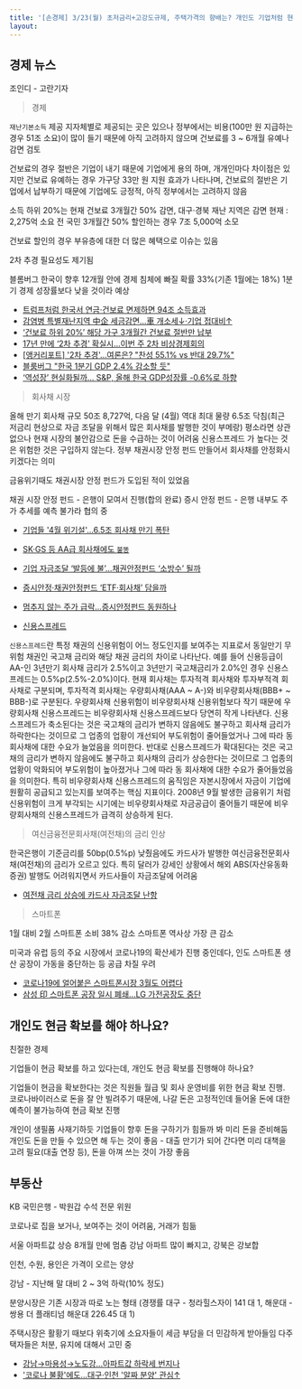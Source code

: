 ```yaml
---
title: '[손경제] 3/23(월) 초저금리+고강도규제, 주택가격의 향배는? 개인도 기업처럼 현금 확보 해야하나?, 재난기본소득 대신 건보료 감면'
layout: 
---
```


## 경제 뉴스

조인디 - 고란기자

> 경제 

`재난기본소득` 제공 지자체별로 제공되는 곳은 있으나 정부에서는 비용(100만 원 지급하는 경우 51조 소요)이 많이 들기 때문에 아직 고려하지 않으며 건보료를 3 ~ 6개월 유예나 감면 검토

건보료의 경우 절반은 기업이 내기 때문에 기업에게 용의 하며, 개개인마다 차이점은 있지만 건보료 유예하는 경우 가구당 33만 원 지원 효과가 나타나며, 건보료의 절반은 기업에서 납부하기 때문에 기업에도 긍정적, 아직 정부에서는 고려하지 않음

소득 하위 20%는 현재 건보료 3개월간 50% 감면, 대구·경북 재난 지역은 감면 현재 : 2,275억 소요
전 국민 3개월간 50% 할인하는 경우 7조 5,000억 소모

건보료 할인의 경우 부유층에 대한 더 많은 혜택으로 이슈는 있음

2차 추경 필요성도 제기됨

블롬버그 한국이 향후 12개월 안에 경제 침체에 빠질 확률 33%(기존 1월에는 18%)
1분기 경제 성장률보다 낮을 것이라 예상

 * [트럼프처럼 한국서 연금·건보료 면제하면 94조 소득효과](https://news.joins.com/article/23737172)
 * [감염병 특별재난지역 中企 세금감면…車 개소세↓·기업 접대비↑](https://www.asiae.co.kr/article/2020032314593473780)
 * [‘건보료 하위 20%’ 해당 가구 3개월간 건보료 절반만 납부](https://www.kbmaeil.com/news/articleView.html?idxno=841321)
 * [17년 만에 ‘2차 추경’ 확실시…이번 주 2차 비상경제회의](http://news.kbs.co.kr/news/view.do?ncd=4407515&ref=D)
 * [[앵커리포트] '2차 추경'...여론은? "찬성 55.1% vs 반대 29.7%"](https://www.ytn.co.kr/_ln/0101_202003231347022371)
 * [블룸버그 "한국 1분기 GDP 2.4% 감소할 듯"](https://www.yonhapnewstv.co.kr/news/MYH20200323021300038?did=1947m)
 * [‘역성장’ 현실화될까… S&P, 올해 한국 GDP성장률 -0.6%로 하향](http://www.koscaj.com/news/articleView.html?idxno=208594)


> 회사채 시장

올해 만기 회사채 규모 50조 8,727억, 다음 달 (4월) 역대 최대 물량 6.5조 닥침(최근 저금리 현상으로 자금 조달을 위해서 많은 회사채를 발행한 것이 부메랑)
평소라면 상관없으나 현재 시장의 불안감으로 돈을 수급하는 것이 어려움
신용스프레드 가 높다는 것은 위험한 것은 구입하지 않는다.
정부 채권시장 안정 펀드 만들어서 회사채를 안정화시키겠다는 의미

금융위기때도 채권시장 안정 펀드가 도입된 적이 있었음

채권 시장 안정 펀드 - 은행이 모여서 진행(합의 완료)
증시 안정 펀드 - 은행 내부도 주가 추세를 예측 불가라 협의 중

* [기업들 '4월 위기설'…6.5조 회사채 만기 폭탄](https://www.mbn.co.kr/news/economy/4096753)
* [SK·GS 등 AA급 회사채에도 `불똥`](https://www.mk.co.kr/news/economy/view/2020/03/300214/)
* [기업 자금조달 ‘발등에 불’…채권안정펀드 ‘소방수’ 될까](http://www.hani.co.kr/arti/economy/finance/933852.html)
* [증시안정·채권안정펀드 ‘ETF·회사채’ 담을까](http://news.heraldcorp.com/view.php?ud=20200323000638)
* [멈추지 않는 주가 급락…증시안정펀드 동원하나](https://www.yna.co.kr/view/AKR20200316193200008?input=1179m)


* [신용스프레드](http://www.bok.or.kr/portal/ecEdu/ecWordDicary/search.do?menuNo=200688&query=%EC%8B%A0%EC%9A%A9%EC%8A%A4%ED%94%84%EB%A0%88%EB%93%9C&ecWordSn=348)

`신용스프레드`란 특정 채권의 신용위험이 어느 정도인지를 보여주는 지표로서 동일만기 무위험 채권인 국고채 금리와 해당 채권 금리의 차이로 나타난다. 예를 들어 신용등급이 AA-인 3년만기 회사채 금리가 2.5%이고 3년만기 국고채금리가 2.0%인 경우 신용스프레드는 0.5%p(2.5%-2.0%)이다. 현재 회사채는 투자적격 회사채와 투자부적격 회사채로 구분되며, 투자적격 회사채는 우량회사채(AAA ~ A-)와 비우량회사채(BBB+ ~ BBB-)로 구분된다. 우량회사채 신용위험이 비우량회사채 신용위험보다 작기 때문에 우량회사채 신용스프레드는 비우량회사채 신용스프레드보다 당연히 작게 나타낸다. 신용스프레드가 축소된다는 것은 국고채의 금리가 변하지 않음에도 불구하고 회사채 금리가 하락한다는 것이므로 그 업종의 업황이 개선되어 부도위험이 줄어들었거나 그에 따라 동 회사채에 대한 수요가 늘었음을 의미한다. 반대로 신용스프레드가 확대된다는 것은 국고채의 금리가 변하지 않음에도 불구하고 회사채의 금리가 상승한다는 것이므로 그 업종의 업황이 악화되어 부도위험이 높아졌거나 그에 따라 동 회사채에 대한 수요가 줄어들었음을 의미한다. 특히 비우량회사채 신용스프레드의 움직임은 자본시장에서 자금이 기업에 원활히 공급되고 있는지를 보여주는 핵심 지표이다. 2008년 9월 발생한 금융위기 처럼 신용위험이 크게 부각되는 시기에는 비우량회사채로 자금공급이 줄어들기 때문에 비우량회사채의 신용스프레드가 급격히 상승하게 된다.


> 여신금융전문회사채(여전채)의 금리 인상

한국은행이 기준금리를 50bp(0.5%p) 낮췄음에도 카드사가 발행한 여신금융전문회사채(여전채)의 금리가 오르고 있다. 특히 달러가 강세인 상황에서 해외 ABS(자산유동화증권) 발행도 어려워지면서 카드사들이 자금조달에 어려움

* [여전채 금리 상승에 카드사 자금조달 난항](https://www.fnnews.com/news/202003231814277035)


> 스마트폰

1월 대비 2월 스마트폰 소비 38% 감소 스마트폰 역사상 가장 큰 감소

미국과 유럽 등의 주요 시장에서 코로나19의 확산세가 진행 중인데다, 인도 스마트폰 생산 공장이 가동을 중단하는 등 공급 차질 우려

* [코로나19에 얼어붙은 스마트폰시장 3월도 어렵다](https://www.edaily.co.kr/news/read?newsId=03906486625706272&mediaCodeNo=257&OutLnkChk=Y)
* [삼성 印 스마트폰 공장 일시 폐쇄…LG 가전공장도 중단](https://www.zdnet.co.kr/view/?no=20200323134820)

## 개인도 현금 확보를 해야 하나요?

친절한 경제

기업들이 현금 확보를 하고 있다는데, 개인도 현금 확보를 진행해야 하나요?

기업들이 현금을 확보한다는 것은 직원들 월급 및 회사 운영비를 위한 현금 확보 진행.
코로나바이러스로 돈을 잘 안 빌려주기 때문에, 나갈 돈은 고정적인데 들어올 돈에 대한 예측이 불가능하여 현금 확보 진행

개인이 생필품 사재기하듯 기업들이 향후 돈을 구하기가 힘들까 봐 미리 돈을 준비해둠
개인도 돈을 만들 수 있으면 해 두는 것이 좋음 - 대출 만기가 되어 간다면 미리 대책을 고려 필요(대출 연장 등), 돈을 아껴 쓰는 것이 가장 좋음



## 부동산

KB 국민은행 - 박원갑 수석 전문 위원

코로나로 집을 보거나, 보여주는 것이 어려움, 거래가 힘듦

서울 아파트값 상승 8개월 만에 멈춤 
강남 아파트 많이 빠지고, 강북은 강보합

인천, 수원, 용인은 가격이 오르는 양상

강남 - 지난해 말 대비 2 ~ 3억 하락(10% 정도)

분양시장은 기존 시장과 따로 노는 형태
(경쟁률 대구 - 청라힐스자이 141 대 1, 해운대 - 쌍용 더 플래티넘 해운대 226.45 대 1)

주택시장은 활황기 때보다 위축기에 소요자들이 세금 부담을 더 민감하게 받아들임
다주택자들은 처분, 유지에 대해서 고민 중


* [강남→마용성→노도강…아파트값 하락세 번지나](https://www.edaily.co.kr/news/read?newsId=01266086625706272&mediaCodeNo=257&OutLnkChk=Y)
* ['코로나 불황'에도…대구·인천 '알짜 분양' 관심↑](https://www.asiae.co.kr/article/2020032310363288746)

